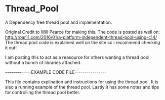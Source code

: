 # Thread_Pool
A Dependency free thread pool and implementation.

Original Credit to Will Pearce for making this.
The code is posted as well on: http://roar11.com/2016/01/a-platform-independent-thread-pool-using-c14/
The thread pool code is explained well on the site so i recommend checking it out! 

I am posting this to act as a reasource for others wanting a thread pool without a bunch of libraries attached.

-------------EXAMPLE CODE FILE----------------

This file contains explination and instructions for using the thread pool.
It is also a running example of the thread pool. 
Lastly it has some notes and tips for controlling the thread pool better.


